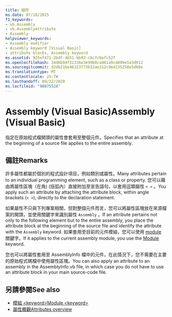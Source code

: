 ```yaml
---
title: 組件
ms.date: 07/20/2015
f1_keywords:
- vb.Assembly
- vb.AssemblyAttribute
- Assembly
helpviewer_keywords:
- Assembly modifier
- Assembly keyword [Visual Basic]
- attribute blocks, Assembly keyword
ms.assetid: 925e7471-3bdf-4b51-bb93-cbcfc6efc52f
ms.openlocfilehash: 34d6b94f31336e3e99b8ca981a9c4899e5a3d912
ms.sourcegitcommit: d2db216e46323f73b32ae312c9e4135258e5d68e
ms.translationtype: MT
ms.contentlocale: zh-TW
ms.lasthandoff: 09/22/2020
ms.locfileid: "90875528"
---
```

# <a name="assembly-visual-basic"></a><span data-ttu-id="7ed81-102">Assembly (Visual Basic)</span><span class="sxs-lookup"><span data-stu-id="7ed81-102">Assembly (Visual Basic)</span></span>

<span data-ttu-id="7ed81-103">指定在原始程式檔開頭的屬性會套用至整個元件。</span><span class="sxs-lookup"><span data-stu-id="7ed81-103">Specifies that an attribute at the beginning of a source file applies to the entire assembly.</span></span>  
  
## <a name="remarks"></a><span data-ttu-id="7ed81-104">備註</span><span class="sxs-lookup"><span data-stu-id="7ed81-104">Remarks</span></span>  

 <span data-ttu-id="7ed81-105">許多屬性都屬於個別的程式設計項目，例如類別或屬性。</span><span class="sxs-lookup"><span data-stu-id="7ed81-105">Many attributes pertain to an individual programming element, such as a class or property.</span></span> <span data-ttu-id="7ed81-106">您可以藉由將屬性區塊（在角)  (括弧內）直接附加至宣告語句，以套用這類屬性 `< >` 。</span><span class="sxs-lookup"><span data-stu-id="7ed81-106">You apply such an attribute by attaching the attribute block, within angle brackets (`< >`), directly to the declaration statement.</span></span>  
  
 <span data-ttu-id="7ed81-107">如果屬性不只與下列專案相關，但對整個元件而言，您可以將屬性區塊放在來源檔案的開頭，並使用關鍵字來識別屬性 `Assembly` 。</span><span class="sxs-lookup"><span data-stu-id="7ed81-107">If an attribute pertains not only to the following element but to the entire assembly, you place the attribute block at the beginning of the source file and identify the attribute with the `Assembly` keyword.</span></span> <span data-ttu-id="7ed81-108">如果套用至目前的元件模組，您可以使用 [module](module-keyword.md) 關鍵字。</span><span class="sxs-lookup"><span data-stu-id="7ed81-108">If it applies to the current assembly module, you use the [Module](module-keyword.md) keyword.</span></span>  
  
 <span data-ttu-id="7ed81-109">您也可以將屬性套用至 AssemblyInfo 檔中的元件，在此情況下，您不需要在主要的原始程式碼檔中使用屬性區塊。</span><span class="sxs-lookup"><span data-stu-id="7ed81-109">You can also apply an attribute to an assembly in the AssemblyInfo.vb file, in which case you do not have to use an attribute block in your main source-code file.</span></span>  
  
## <a name="see-also"></a><span data-ttu-id="7ed81-110">另請參閱</span><span class="sxs-lookup"><span data-stu-id="7ed81-110">See also</span></span>

- [<span data-ttu-id="7ed81-111">模組 \<keyword></span><span class="sxs-lookup"><span data-stu-id="7ed81-111">Module \<keyword></span></span>](module-keyword.md)
- [<span data-ttu-id="7ed81-112">屬性概觀</span><span class="sxs-lookup"><span data-stu-id="7ed81-112">Attributes overview</span></span>](../../programming-guide/concepts/attributes/index.md)
